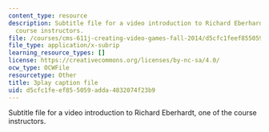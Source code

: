 ```yaml
---
content_type: resource
description: Subtitle file for a video introduction to Richard Eberhardt, one of the
  course instructors.
file: /courses/cms-611j-creating-video-games-fall-2014/d5cfc1feef855059adda4832074f23b9_HpACiptk990.vtt
file_type: application/x-subrip
learning_resource_types: []
license: https://creativecommons.org/licenses/by-nc-sa/4.0/
ocw_type: OCWFile
resourcetype: Other
title: 3play caption file
uid: d5cfc1fe-ef85-5059-adda-4832074f23b9
---
```

Subtitle file for a video introduction to Richard Eberhardt, one of the course instructors.